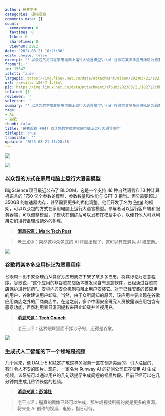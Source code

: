 ```yaml
---
author: 硬核老王
categories: 硬核观察
comments_data: []
count:
  commentnum: 0
  favtimes: 0
  likes: 0
  sharetimes: 0
  viewnum: 2912
date: '2023-03-21 18:28:36'
editorchoice: false
excerpt: "? 以众包的方式在家用电脑上运行大语言模型\r\n? 谷歌将某多多应用标记为恶意程序\r\n? 生成式人工智能的下一个领域是视频\r\n» \r\n»"
fromurl: ''
id: 15647
islctt: false
largepic: https://img.linux.net.cn/data/attachment/album/202303/21/182722ckhmzt1hepzb3bwr.jpg
url: /article-15647-1.html
pic: https://img.linux.net.cn/data/attachment/album/202303/21/182722ckhmzt1hepzb3bwr.jpg.thumb.jpg
related: []
reviewer: ''
selector: ''
summary: "? 以众包的方式在家用电脑上运行大语言模型\r\n? 谷歌将某多多应用标记为恶意程序\r\n? 生成式人工智能的下一个领域是视频\r\n» \r\n»"
tags:
- AI
- 谷歌
thumb: false
title: '硬核观察 #947 以众包的方式在家用电脑上运行大语言模型'
titlepic: true
translator: ''
updated: '2023-03-21 18:28:36'
---
```


![](https://img.linux.net.cn/data/attachment/album/202303/21/182722ckhmzt1hepzb3bwr.jpg)


![](https://img.linux.net.cn/data/attachment/album/202303/21/182735qn7xdzxghpjqq36n.jpg)


### 以众包的方式在家用电脑上运行大语言模型


BigScience 项目最近公布了 BLOOM，这是一个支持 46 种自然语言和 13 种计算机语言的 1760 亿个参数的模型，参数数量和性能与 GPT-3 相当。但它需要超过 350GB 的加速器内存，甚至需要更多的优化调整。他们开发了名为 [Petal](https://petals.ml/) 的框架，可以以众包的方式在家用电脑上运行大语言模型。参与者可以运行客户端和服务器端，可以调整模型，子模块在训练后可以发布在模型中心，以便其他人可以利用它们进行推理或额外的训练。



> 
> **[消息来源：Mark Tech Post](https://www.marktechpost.com/2023/03/15/meet-petals-an-open-source-artificial-intelligence-ai-system-that-can-run-100b-language-models-at-home-bit-torrent-style/)**
> 
> 
> 



> 
> 老王点评：果然这种众包式的 AI 模型出现了，这可以有效避免 AI 被垄断。
> 
> 
> 


![](https://img.linux.net.cn/data/attachment/album/202303/21/182746jgaj9m6agxntzxbo.jpg)


### 谷歌将某多多应用标记为恶意程序


谷歌周一出于安全理由从其官方应用商店下架了某多多应用，将其标记为恶意程序。谷歌说，“这个应用的非谷歌商店版本被发现含有恶意软件，已经通过谷歌商店保护进行防范”。安卓内的安全机制将阻止用户安装它。对于已经安装的该应用的用户，谷歌建议用户卸载。当然，由于众所周知的原因，该应用主要出现在谷歌应用商店之外的厂商商店中。在这之前，多个中国安全研究人员披露该应用包含有恶意功能，居然利用零日漏洞提权来阻止卸载并监视用户。



> 
> **[消息来源：Tech Crunch](https://techcrunch.com/2023/03/20/google-flags-apps-made-by-popular-chinese-e-commerce-giant-as-malware/)**
> 
> 
> 



> 
> 老王点评：这种眼睛里面不揉沙子的，还得是谷歌。
> 
> 
> 


![](https://img.linux.net.cn/data/attachment/album/202303/21/182758g1zk5fp67tfyztd5.jpg)


### 生成式人工智能的下一个领域是视频


几个月来，像 DALL-E 和稳定扩散这样的服务一直在创造美丽的、引人注目的、有时令人不安的图片。现在，一家名为 Runway AI 的初创公司正在使用 AI 生成视频，该系统可以通过用户的几句话提示生成简短的视频片段。目前已经可以在几分钟内生成几秒钟长度的视频。



> 
> **[消息来源：彭博社](https://www.bloomberg.com/news/articles/2023-03-20/generative-ai-s-next-frontier-is-video)**
> 
> 
> 



> 
> 老王点评：逼真的图像已经可以生成，那生成视频所需的就是更多的资源。将来全 AI 创作的视频、电影，指日可待。
> 
> 
>